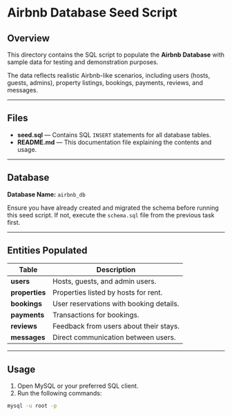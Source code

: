 # Airbnb Database Seed Script

## Overview
This directory contains the SQL script to populate the **Airbnb Database** with sample data for testing and demonstration purposes.

The data reflects realistic Airbnb-like scenarios, including users (hosts, guests, admins), property listings, bookings, payments, reviews, and messages.

---

## Files
- **seed.sql** — Contains SQL `INSERT` statements for all database tables.
- **README.md** — This documentation file explaining the contents and usage.

---

## Database
**Database Name:** `airbnb_db`

Ensure you have already created and migrated the schema before running this seed script.
If not, execute the `schema.sql` file from the previous task first.

---

## Entities Populated

| Table | Description |
|--------|--------------|
| **users** | Hosts, guests, and admin users. |
| **properties** | Properties listed by hosts for rent. |
| **bookings** | User reservations with booking details. |
| **payments** | Transactions for bookings. |
| **reviews** | Feedback from users about their stays. |
| **messages** | Direct communication between users. |

---

## Usage

1. Open MySQL or your preferred SQL client.
2. Run the following commands:

```bash
mysql -u root -p
